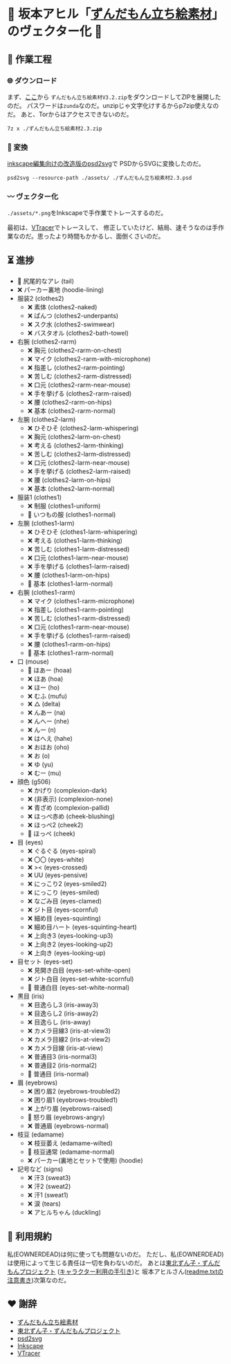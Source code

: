 # 🫛 坂本アヒル「[ずんだもん立ち絵素材](https://seiga.nicovideo.jp/seiga/im10788496)」のヴェクター化 🫛

## 🔨 作業工程
### 🌐 ダウンロード
まず、[ここ](https://ux.getuploader.com/s_ahiru/download/59)から
`ずんだもん立ち絵素材V3.2.zip`をダウンロードしてZIPを展開したのだ。
パスワードは`zunda`なのだ。unzipじゃ文字化けするからp7zip使えなのだ。
あと、Torからはアクセスできないのだ。

`7z x ./ずんだもん立ち絵素材2.3.zip`

### 🔀 変換
[inkscape編集向けの改造版のpsd2svg](https://github.com/eownerdead/psd2svg/)で
PSDからSVGに変換したのだ。

`psd2svg --resource-path ./assets/ ./ずんだもん立ち絵素材2.3.psd`

### 〰 ヴェクター化
`./assets/*.png`をInkscapeで手作業でトレースするのだ。

最初は、[VTracer](https://github.com/visioncortex/vtracer)でトレースして、
修正していたけど、結局、速そうなのは手作業なのだ。思ったより時間もかかるし、面倒くさいのだ。

## ⏳ 進捗
* 🫛 尻尾的なアレ (tail)
* ❌ パーカー裏地 (hoodie-lining)
* 服装2 (clothes2)
  - ❌ 素体 (clothes2-naked)
  - ❌ ぱんつ (clothes2-underpants)
  - ❌ スク水 (clothes2-swimwear)
  - ❌ バスタオル (clothes2-bath-towel)
* 右腕 (clothes2-rarm)
  - ❌ 胸元 (clothes2-rarm-on-chest)
  - ❌ マイク (clothes2-rarm-with-microphone)
  - ❌ 指差し (clothes2-rarm-pointing)
  - ❌ 苦しむ (clothes2-rarm-distressed)
  - ❌ 口元 (clothes2-rarm-near-mouse)
  - ❌ 手を挙げる (clothes2-rarm-raised)
  - ❌ 腰 (clothes2-rarm-on-hips)
  - ❌ 基本 (clothes2-rarm-normal)
* 左腕 (clothes2-larm)
  - ❌ ひそひそ (clothes2-larm-whispering)
  - ❌ 胸元 (clothes2-larm-on-chest)
  - ❌ 考える (clothes2-larm-thinking)
  - ❌ 苦しむ (clothes2-larm-distressed)
  - ❌ 口元 (clothes2-larm-near-mouse)
  - ❌ 手を挙げる (clothes2-larm-raised)
  - ❌ 腰 (clothes2-larm-on-hips)
  - ❌ 基本 (clothes2-larm-normal)
* 服装1 (clothes1)
  - ❌ 制服 (clothes1-uniform)
  - 🫛 いつもの服 (clothes1-normal)
* 左腕 (clothes1-larm)
  - ❌ ひそひそ (clothes1-larm-whispering)
  - ❌ 考える (clothes1-larm-thinking)
  - ❌ 苦しむ (clothes1-larm-distressed)
  - ❌ 口元 (clothes1-larm-near-mouse)
  - ❌ 手を挙げる (clothes1-larm-raised)
  - ❌ 腰 (clothes1-larm-on-hips)
  - 🫛 基本 (clothes1-larm-normal)
* 右腕 (clothes1-rarm)
  - ❌ マイク (clothes1-rarm-microphone)
  - ❌ 指差し (clothes1-rarm-pointing)
  - ❌ 苦しむ (clothes1-rarm-distressed)
  - ❌ 口元 (clothes1-rarm-near-mouse)
  - ❌ 手を挙げる (clothes1-rarm-raised)
  - ❌ 腰 (clothes1-rarm-on-hips)
  - 🫛 基本 (clothes1-rarm-normal)
* 口 (mouse)
  - 🫛 ほあー (hoaa)
  - ❌ ほあ (hoa)
  - ❌ ほー (ho)
  - ❌ むふ (mufu)
  - ❌ △ (delta)
  - ❌ んあー (na)
  - ❌ んへー (nhe)
  - ❌ んー (n)
  - ❌ はへえ (hahe)
  - ❌ おほお (oho)
  - ❌ お (o)
  - ❌ ゆ (yu)
  - ❌ むー (mu)
* 顔色 (g506)
  - ❌ かげり (complexion-dark)
  - ❌ (非表示) (complexion-none)
  - ❌ 青ざめ (complexion-pallid)
  - ❌ ほっぺ赤め (cheek-blushing)
  - ❌ ほっぺ2 (cheek2)
  - 🫛 ほっぺ (cheek)
* 目 (eyes)
  - ❌ ぐるぐる (eyes-spiral)
  - ❌ 〇〇 (eyes-white)
  - ❌ >< (eyes-crossed)
  - ❌ UU (eyes-pensive)
  - ❌ にっこり2 (eyes-smiled2)
  - ❌ にっこり (eyes-smiled)
  - ❌ なごみ目 (eyes-clamed)
  - ❌ ジト目 (eyes-scornful)
  - ❌ 細め目 (eyes-squinting)
  - ❌ 細め目ハート (eyes-squinting-heart)
  - ❌ 上向き3 (eyes-looking-up3)
  - ❌ 上向き2 (eyes-looking-up2)
  - ❌ 上向き (eyes-looking-up)
* 目セット (eyes-set)
  - ❌ 見開き白目 (eyes-set-white-open)
  - ❌ ジト白目 (eyes-set-white-scornful)
  - 🫛 普通白目 (eyes-set-white-normal)
* 黒目 (iris)
  - ❌ 目逸らし3 (iris-away3)
  - ❌ 目逸らし2 (iris-away2)
  - ❌ 目逸らし (iris-away)
  - ❌ カメラ目線3 (iris-at-view3)
  - ❌ カメラ目線2 (iris-at-view2)
  - ❌ カメラ目線 (iris-at-view)
  - ❌ 普通目3 (iris-normal3)
  - ❌ 普通目2 (iris-normal2)
  - 🫛 普通目 (iris-normal)
* 眉 (eyebrows)
  - ❌ 困り眉2 (eyebrows-troubled2)
  - ❌ 困り眉1 (eyebrows-troubled1)
  - ❌ 上がり眉 (eyebrows-raised)
  - 🫛 怒り眉 (eyebrows-angry)
  - ❌ 普通眉 (eyebrows-normal)
* 枝豆 (edamame)
  - ❌ 枝豆萎え (edamame-wilted)
  - 🫛 枝豆通常 (edamame-normal)
  - ❌ パーカー(裏地とセットで使用) (hoodie)
* 記号など (signs)
  - ❌ 汗3 (sweat3)
  - ❌ 汗2 (sweat2)
  - ❌ 汗1 (sweat1)
  - ❌ 涙 (tears)
  - ❌ アヒルちゃん (duckling)

## 🤝 利用規約
私(EOWNERDEAD)は何に使っても問題ないのだ。
ただし、私(EOWNERDEAD)は使用によって生じる責任は一切を負わないのだ。
あとは[東北ずん子・ずんだもんプロジェクト](https://zunko.jp)
([キャラクター利用の手引き](https://zunko.jp/guideline.html))と
坂本アヒルさん([readme.txtの注意書き](./readme-original.txt))次第なのだ。

## ❤️ 謝辞
* [ずんだもん立ち絵素材](https://seiga.nicovideo.jp/seiga/im10788496)
* [東北ずん子・ずんだもんプロジェクト](https://zunko.jp)
* [psd2svg](https://github.com/kyamagu/psd2svg)
* [Inkscape](https://inkscape.org)
* [VTracer](https://github.com/visioncortex/vtracer)
